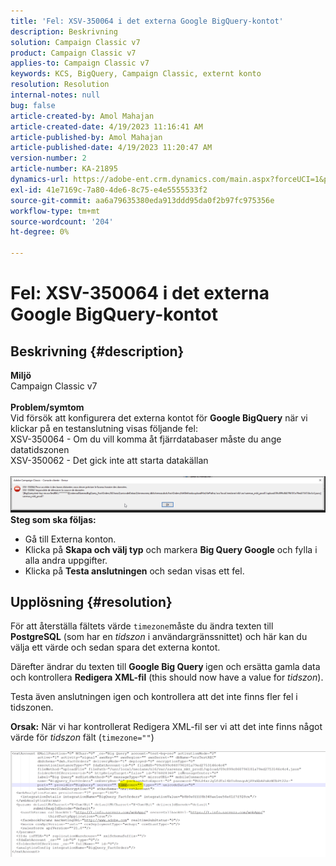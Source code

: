 ```yaml
---
title: 'Fel: XSV-350064 i det externa Google BigQuery-kontot'
description: Beskrivning
solution: Campaign Classic v7
product: Campaign Classic v7
applies-to: Campaign Classic v7
keywords: KCS, BigQuery, Campaign Classic, externt konto
resolution: Resolution
internal-notes: null
bug: false
article-created-by: Amol Mahajan
article-created-date: 4/19/2023 11:16:41 AM
article-published-by: Amol Mahajan
article-published-date: 4/19/2023 11:20:47 AM
version-number: 2
article-number: KA-21895
dynamics-url: https://adobe-ent.crm.dynamics.com/main.aspx?forceUCI=1&pagetype=entityrecord&etn=knowledgearticle&id=37f452a2-a3de-ed11-a7c7-6045bd0065b6
exl-id: 41e7169c-7a80-4de6-8c75-e4e5555533f2
source-git-commit: aa6a79635380eda913ddd95da0f2b97fc975356e
workflow-type: tm+mt
source-wordcount: '204'
ht-degree: 0%

---
```


# Fel: XSV-350064 i det externa Google BigQuery-kontot

## Beskrivning {#description}

<b>Miljö</b><br>Campaign Classic v7<br> <br><b>Problem/symtom</b><br>Vid försök att konfigurera det externa kontot för <b>Google BigQuery</b> när vi klickar på en testanslutning visas följande fel:
 <br>XSV-350064 - Om du vill komma åt fjärrdatabaser måste du ange datatidszonen<br>XSV-350062 - Det gick inte att starta datakällan<br> <br>![](assets/___4cf452a2-a3de-ed11-a7c7-6045bd0065b6___.png)<br>
<b>Steg som ska följas:</b>

- Gå till Externa konton.
- Klicka på <b>Skapa och välj typ</b> och markera <b>Big Query Google</b> och fylla i alla andra uppgifter.
- Klicka på <b>Testa anslutningen</b> och sedan visas ett fel.



## Upplösning {#resolution}


För att återställa fältets värde `timezone`måste du ändra texten till <b>PostgreSQL</b> (som har en *tidszon* i användargränssnittet) och här kan du välja ett värde och sedan spara det externa kontot.

Därefter ändrar du texten till <b>Google Big Query </b>igen och ersätta gamla data och kontrollera <b>Redigera XML-fil</b> (this should now have a value for *tidszon*).

Testa även anslutningen igen och kontrollera att det inte finns fler fel i tidszonen.


<b>Orsak:</b>
När vi har kontrollerat Redigera XML-fil ser vi att det inte finns något värde för *tidszon* fält (`timezone=""`)



![](assets/c4243b67-d0dd-ed11-a7c7-6045bd006c82.png)
